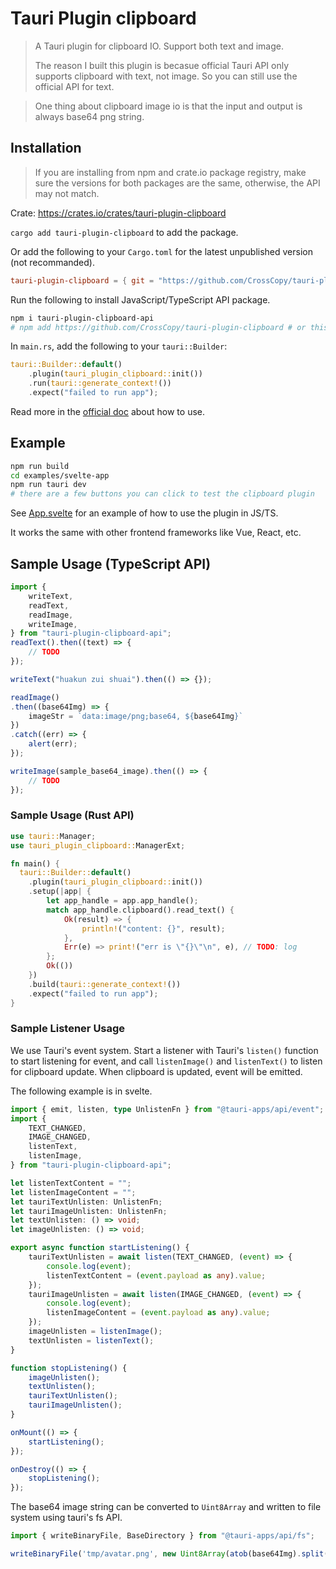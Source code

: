 # Tauri Plugin clipboard

> A Tauri plugin for clipboard IO. Support both text and image.
>
> The reason I built this plugin is becasue official Tauri API only supports clipboard with text, not image. So you can still use the official API for text.


> One thing about clipboard image io is that the input and output is always base64 png string.

## Installation

> If you are installing from npm and crate.io package registry, make sure the versions for both packages are the same, otherwise, the API may not match.

Crate: https://crates.io/crates/tauri-plugin-clipboard

`cargo add tauri-plugin-clipboard` to add the package.

Or add the following to your `Cargo.toml` for the latest unpublished version (not recommanded).

```toml
tauri-plugin-clipboard = { git = "https://github.com/CrossCopy/tauri-plugin-clipboard", branch = "main" }
```

Run the following to install JavaScript/TypeScript API package.

```bash
npm i tauri-plugin-clipboard-api
# npm add https://github.com/CrossCopy/tauri-plugin-clipboard # or this for latest unpublished version (not recommended)
```

In `main.rs`, add the following to your `tauri::Builder`:

```rust
tauri::Builder::default()
    .plugin(tauri_plugin_clipboard::init())
    .run(tauri::generate_context!())
    .expect("failed to run app");
```

Read more in the [official doc](https://tauri.app/v1/guides/features/plugin/#using-a-plugin) about how to use.

## Example

```bash
npm run build
cd examples/svelte-app
npm run tauri dev
# there are a few buttons you can click to test the clipboard plugin
```

See [App.svelte](examples/svelte-app/src/App.svelte) for an example of how to use the plugin in JS/TS.

It works the same with other frontend frameworks like Vue, React, etc.


## Sample Usage (TypeScript API)

```ts
import {
    writeText,
    readText,
    readImage,
    writeImage,
} from "tauri-plugin-clipboard-api";
readText().then((text) => {
    // TODO
});

writeText("huakun zui shuai").then(() => {});

readImage()
.then((base64Img) => {
    imageStr = `data:image/png;base64, ${base64Img}`
})
.catch((err) => {
    alert(err);
});

writeImage(sample_base64_image).then(() => {
    // TODO
});
```

### Sample Usage (Rust API)

```rust
use tauri::Manager;
use tauri_plugin_clipboard::ManagerExt;

fn main() {
  tauri::Builder::default()
    .plugin(tauri_plugin_clipboard::init())
    .setup(|app| {
        let app_handle = app.app_handle();
        match app_handle.clipboard().read_text() {
            Ok(result) => {
                println!("content: {}", result);
            },
            Err(e) => print!("err is \"{}\"\n", e), // TODO: log
        };
        Ok(())
    })
    .build(tauri::generate_context!())
    .expect("failed to run app");
}
```

### Sample Listener Usage

We use Tauri's event system. Start a listener with Tauri's `listen()` function to start listening for event, and call `listenImage()` and `listenText()` to listen for clipboard update. When clipboard is updated, event will be emitted.

The following example is in svelte.

```ts
import { emit, listen, type UnlistenFn } from "@tauri-apps/api/event";
import {
    TEXT_CHANGED,
    IMAGE_CHANGED,
    listenText,
    listenImage,
} from "tauri-plugin-clipboard-api";

let listenTextContent = "";
let listenImageContent = "";
let tauriTextUnlisten: UnlistenFn;
let tauriImageUnlisten: UnlistenFn;
let textUnlisten: () => void;
let imageUnlisten: () => void;

export async function startListening() {
    tauriTextUnlisten = await listen(TEXT_CHANGED, (event) => {
        console.log(event);
        listenTextContent = (event.payload as any).value;
    });
    tauriImageUnlisten = await listen(IMAGE_CHANGED, (event) => {
        console.log(event);
        listenImageContent = (event.payload as any).value;
    });
    imageUnlisten = listenImage();
    textUnlisten = listenText();
}

function stopListening() {
    imageUnlisten();
    textUnlisten();
    tauriTextUnlisten();
    tauriImageUnlisten();
}

onMount(() => {
    startListening();
});

onDestroy(() => {
    stopListening();
});
```

The base64 image string can be converted to `Uint8Array` and written to file system using tauri's fs API. 

```ts
import { writeBinaryFile, BaseDirectory } from "@tauri-apps/api/fs";

writeBinaryFile('tmp/avatar.png', new Uint8Array(atob(base64Img).split('').map(char => char.charCodeAt(0))), { dir: BaseDirectory.Cache })
```
